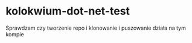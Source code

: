 # kolokwium-dot-net-test
Sprawdzam czy tworzenie repo i klonowanie i puszowanie działa na tym kompie
